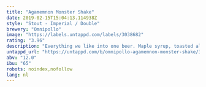 ```yaml
---
title: "Agamemnon Monster Shake"
date: 2019-02-15T15:04:13.114938Z
style: "Stout - Imperial / Double"
brewery: "Omnipollo"
image: "https://labels.untappd.com/labels/3038682"
rating: "3.96"
description: "Everything we like into one beer. Maple syrup, toasted almonds, bacon, coconut and vanilla. Caution! Contains actual nuts and real bacon."
untappd_url: "https://untappd.com/b/omnipollo-agamemnon-monster-shake/3038682"
abv: "12.0"
ibu: "65"
robots: noindex,nofollow
lang: nl
---
```

